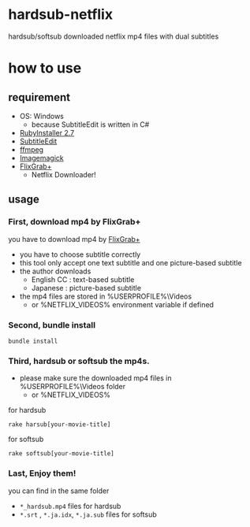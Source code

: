 # hardsub-netflix

hardsub/softsub downloaded netflix mp4 files with dual subtitles

# how to use

## requirement

- OS: Windows
  - because SubtitleEdit is written in C#
- [RubyInstaller 2.7](https://rubyinstaller.org/)
- [SubtitleEdit](https://www.nikse.dk/subtitleedit)
- [ffmpeg](http://ffmpeg.org/)
- [Imagemagick](https://imagemagick.org/index.php)
- [FlixGrab+](https://www.flixgrab.com/)
  - Netflix Downloader!

## usage

### First, download mp4 by FlixGrab+

you have to download mp4 by [FlixGrab+](https://www.flixgrab.com/)

 - you have to choose subtitle correctly
 - this tool only accept one text subtitle and one picture-based subtitle
 - the author downloads
   - English CC : text-based subtitle
   - Japanese : picture-based subtitle
 - the mp4 files are stored in %USERPROFILE%\Videos
   - or %NETFLIX_VIDEOS% environment variable if defined

### Second, bundle install

```
bundle install
```

### Third, hardsub or softsub the mp4s.

- please make sure the downloaded mp4 files in %USERPROFILE%\Videos folder
  - or %NETFLIX_VIDEOS%

for hardsub

```
rake harsub[your-movie-title]
```

for softsub

```
rake softsub[your-movie-title]
```

### Last, Enjoy them!

you can find in the same folder

 - `*_hardsub.mp4` files for hardsub
 - `*.srt` , `*.ja.idx`, `*.ja.sub` files for softsub
